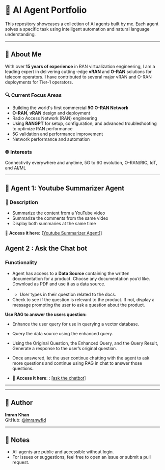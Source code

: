 # 🤖 AI Agent Portfolio

This repository showcases a collection of AI agents built by me. Each agent solves a specific task using intelligent automation and natural language understanding.

---

## 👤 About Me

With over **15 years of experience** in RAN virtualization engineering, I am a leading expert in delivering cutting-edge **vRAN** and **O-RAN** solutions for telecom operators. I have contributed to several major vRAN and O-RAN deployments for Tier-1 operators.

### 🔍 Current Focus Areas
- Building the world's first commercial **5G O-RAN Network**
- **O-RAN**, **vRAN** design and deployment
- Radio Access Network (RAN) engineering
- Using **RANGPT** for setup, configuration, and advanced troubleshooting to optimize RAN performance
- 5G validation and performance improvement
- Network performance and automation

### 🌐 Interests
Connectivity everywhere and anytime, 5G to 6G evolution, O-RAN/RIC, IoT, and AI/ML

---

## 📨 Agent 1: Youtube Summarizer Agent

### 🧠 Description  

- Summarize the content from a YouTube video
- Summarize the comments from the same video
- Display both summaries at the same time


🔗 **Access it here:** [[Youtube Summarizer Agent](https://app.mindstudio.ai/agents/youtube-summary-and-comment-analysis-4911930a/)]]

## Agent 2 : Ask the Chat bot

### Functionality

- Agent has access to a **Data Source** containing the written documentation for a product. Choose any documentation you’d like. Download as PDF and use it as a data source.
- - User types in their question related to the docs.
- Check to see if the question is relevant to the product. If not, display a message prompting the user to ask a question about the product.

**Use RAG to answer the users question:**

- Enhance the user query for use in querying a vector database.
- Query the data source using the enhanced query.
- Using the Original Question, the Enhanced Query, and the Query Result, Generate a response to the user’s original question.
- Once answered, let the user continue chatting with the agent to ask more questions and continue using RAG in chat to answer those questions.

- 🔗 **Access it here:** : [[ask the chatbot]](https://app.mindstudio.ai/agents/ask-the-docs--chat-bot-c3b30c81/)

  



---





---

## 👤 Author

**Imran Khan**  
GitHub: [@imranwfld](https://github.com/imranwfld)

---

## 📌 Notes

- All agents are public and accessible without login.  
- For issues or suggestions, feel free to open an issue or submit a pull request.

